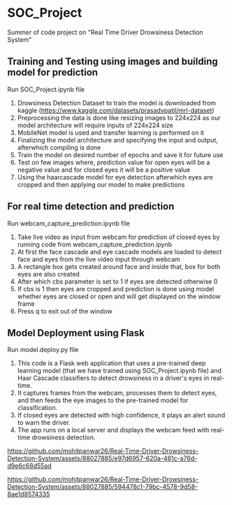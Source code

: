 # SOC_Project
Summer of code project on "Real Time Driver Drowsiness Detection System"

## Training and Testing using images and building model for prediction
Run SOC_Project.ipynb file

1) Drowsiness Detection Dataset to train the model is downloaded from kaggle (https://www.kaggle.com/datasets/prasadvpatil/mrl-dataset)
2) Preprocessing the data is done like resizing images to 224x224 as our model architecture will require inputs of 224x224 size
3) MobileNet model is used and transfer learning is performed on it
4) Finalizing the model architecture and specifying the input and output, afterwhich compiling is done
5) Train the model on desired number of epochs and save it for future use
6) Test on few images where, prediction value for open eyes will be a negative value and for closed eyes it will be a positive value
7) Using the haarcascade model for eye detection afterwhich eyes are cropped and then applying our model to make predictions

## For real time detection and prediction
Run webcam_capture_prediction.ipynb file

1) Take live video as input from webcam for prediction of closed eyes by running code from webcam_capture_prediction.ipynb
2) At first the face cascade and eye cascade models are loaded to detect face and eyes from the live video input through webcam
3) A rectangle box gets created around face and inside that, box for both eyes are also created
4) After which cbs parameter is set to 1 if eyes are detected otherwise 0
5) If cbs is 1 then eyes are cropped and prediction is done using model whether eyes are closed or open and will get displayed on the window frame
6) Press q to exit out of the window

## Model Deployment using Flask
Run model.deploy.py file

1) This code is a Flask web application that uses a pre-trained deep learning model (that we have trained using SOC_Project.ipynb file)  and Haar Cascade classifiers to detect drowsiness in a driver's eyes in real-time.
2) It captures frames from the webcam, processes them to detect eyes, and then feeds the eye images to the pre-trained model for classification.
3) If closed eyes are detected with high confidence, it plays an alert sound to warn the driver.
4) The app runs on a local server and displays the webcam feed with real-time drowsiness detection.




https://github.com/mohitpanwar26/Real-Time-Driver-Drowsiness-Detection-System/assets/88027885/e97d6957-620a-461c-a76d-d9e6c68d55ad



https://github.com/mohitpanwar26/Real-Time-Driver-Drowsiness-Detection-System/assets/88027885/594478c1-79bc-4578-9d58-8ae1d8574335


